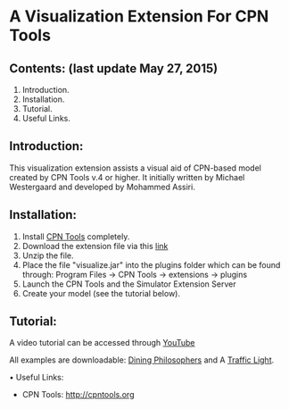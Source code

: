 # A Visualization Extension For CPN Tools





## Contents: (last update May 27, 2015)
1. Introduction.
2. Installation.
3. Tutorial.
4. Useful Links.


## Introduction:
This visualization extension assists a visual aid of CPN-based model created by CPN Tools v.4 or higher. It initially written by Michael Westergaard and developed by Mohammed Assiri.




## Installation:
1. Install [CPN Tools](http://cpntools.org/download) completely.
2. Download the extension file via this [link](https://drive.google.com/file/d/0B8S8QvPLG9ZKRWdxVXBxRS1Wd2c/view?usp=sharing)
3. Unzip the file.
4. Place the file "visualize.jar" into the plugins folder which can be found through:
            Program Files -> CPN Tools -> extensions -> plugins
5. Launch the CPN Tools and the Simulator Extension Server
6. Create your model (see the tutorial below).




## Tutorial:
A video tutorial can be accessed through [YouTube](https://www.youtube.com/watch?v=0sRywFdUbP0)

All examples are downloadable: [Dining Philosophers](https://drive.google.com/file/d/0B8S8QvPLG9ZKdHJQYWdtd1l3eW8/view?usp=sharinghttps://drive.google.com/file/d/0B8S8QvPLG9ZKdHJQYWdtd1l3eW8/view?usp=sharing) and A [Traffic Light](https://drive.google.com/file/d/0B8S8QvPLG9ZKVXFTSm5yQnZJZkE/view?usp=sharing).




• Useful Links:
- CPN Tools: http://cpntools.org
